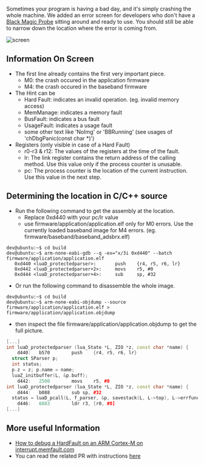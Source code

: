 Sometimes your program is having a bad day, and it's simply crashing the whole machine. We added an error screen for developers who don't have a 
[Black Magic Probe](https://hackrf.readthedocs.io/en/latest/LPC43XX_Debugging.html)
sitting around and ready to use. You should still be able to narrow down the location where the error is coming from.

![screen](https://user-images.githubusercontent.com/13151053/224955725-21e95915-3b9d-4e2e-9280-2b1d6a111376.jpg)

## Information On Screen

* The first line already contains the first very important piece.
  * M0: the crash occured in the application firmware
  * M4: the crash occured in the baseband firmware
* The Hint can be
  * Hard Fault: indicates an invalid operation. (eg. invalid memory access)
  * MemManage: indicates a memory fault
  * BusFault: indicates a bus fault
  * UsageFault: indicates a usage fault
  * some other text like 'NoImg' or 'BBRunning' (see usages of 'chDbgPanic(const char *)')
* Registers (only visible in case of a Hard Fault)
  * r0-r3 & r12: The values of the registers at the time of the fault.
  * lr: The link register contains the return address of the calling method. Use this value only if the process counter is unusable.
  * pc: The process counter is the location of the current instruction. Use this value in the next step.

## Determining the location in C/C++ source

* Run the following command to get the assembly at the location.
  * Replace 0xd440 with your pc/lr value
  * use firmware/application/application.elf only for M0 errors. Use the currently loaded baseband image for M4 errors. (eg. firmware/baseband/baseband_adsbrx.elf)
```console
dev@ubuntu:~$ cd build
dev@ubuntu:~$ arm-none-eabi-gdb --q -ex="x/3i 0xd440" --batch firmware/application/application.elf
   0xd440 <luaD_protectedparser>:       push    {r4, r5, r6, lr}
   0xd442 <luaD_protectedparser+2>:     movs    r5, #0
   0xd444 <luaD_protectedparser+4>:     sub     sp, #32
```

*  Or run the following command to disassemble the whole image.
```console
dev@ubuntu:~$ cd build
dev@ubuntu:~$ arm-none-eabi-objdump --source firmware/application/application.elf > firmware/application/application.objdump
```
  * then inspect the file firmware/application/application.objdump to get the full picture.
```cpp
[...]
int luaD_protectedparser (lua_State *L, ZIO *z, const char *name) {
    d440:	b570      	push	{r4, r5, r6, lr}
  struct SParser p;
  int status;
  p.z = z; p.name = name;
  luaZ_initbuffer(L, &p.buff);
    d442:	2500      	movs	r5, #0
int luaD_protectedparser (lua_State *L, ZIO *z, const char *name) {
    d444:	b088      	sub	sp, #32
  status = luaD_pcall(L, f_parser, &p, savestack(L, L->top), L->errfunc);
    d446:	6883      	ldr	r3, [r0, #8]
[...]
```

## More useful Information

* [How to debug a HardFault on an ARM Cortex-M on interrupt.memfault.com](https://interrupt.memfault.com/blog/cortex-m-hardfault-debug)
* You can read the related PR with instructions [here](https://github.com/eried/portapack-mayhem/pull/830)

